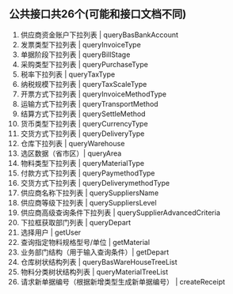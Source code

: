 <!--
 * @Author: 160405103 1348313766@qq.com
 * @Date: 2023-02-25 23:37:05
 * @LastEditors: 160405103 1348313766@qq.com
 * @LastEditTime: 2023-02-26 12:03:51
 * @FilePath: \psi-frontend\src\apis\public\README.md
 * @Description: 这是默认设置,请设置`customMade`, 打开koroFileHeader查看配置 进行设置: https://github.com/OBKoro1/koro1FileHeader/wiki/%E9%85%8D%E7%BD%AE
-->
## 公共接口共26个(可能和接口文档不同)


1. 供应商资金账户下拉列表 |  queryBasBankAccount
2. 发票类型下拉列表       | queryInvoiceType
3. 单据阶段下拉列表      |  queryBillStage
4. 采购类型下拉列表      |  queryPurchaseType
5. 税率下拉列表         |  queryTaxType
6. 纳税规模下拉列表  | queryTaxScaleType
7. 开票方式下拉列表  | queryInvoiceMethodType
8. 运输方式下拉列表  |  queryTransportMethod
9. 结算方式下拉列表  | querySettleMethod
10. 货币类型下拉列表 | queryCurrencyType
11. 交货方式下拉列表 | queryDeliveryType
12. 仓库下拉列表   | queryWarehouse
13. 选区数据（省市区）|  queryArea
14. 物料类型下拉列表 | queryMaterialType
15. 付款方式下拉列表 | queryPaymethodType
16. 交货方式下拉列表 | queryDeliverymethodType
17. 供应商名称下拉列表 | querySuppliersName
18. 供应商等级下拉列表 | querySuppliersLevel
19. 供应商高级查询条件下拉列表 | querySupplierAdvancedCriteria
20. 下拉框获取部门列表 | queryDepart
21. 选择用户  | getUser
22. 查询指定物料规格型号/单位 | getMaterial
23. 业务部门结构（用于输入查询条件）| getDepart
24. 仓库树状结构列表 | queryBasWareHouseTreeList
25. 物料分类树状结构列表 | queryMaterialTreeList
26. 请求新单据编号（根据新增类型生成新单据编号） | createReceipt


